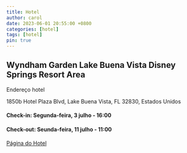 ```yaml
---
title: Hotel
author: carol
date: 2023-06-01 20:55:00 +0800
categories: [hotel]
tags: [hotel]
pin: true
---
```


## Wyndham Garden Lake Buena Vista Disney Springs Resort Area

Endereço hotel

1850b Hotel Plaza Blvd, Lake Buena Vista, FL 32830, Estados Unidos


#### Check-in: Segunda-feira, 3 julho - 16:00

#### Check-out: Seunda-feira, 11 julho - 11:00


[Página do Hotel](https://www.wyndhamhotels.com/wyndham-garden/lake-buena-vista-florida/wyndham-garden-lake-buena-vista-downtown-disney-resort-area/overview?iata=99922675&gclid=CjwKCAjwg-GjBhBnEiwAMUvNWzrVSwAN3-WtVq_yPGINe9T3ah6tqaDpTXlKoMv-_aBZ00GVveobMBoC7nMQAvD_BwE)
